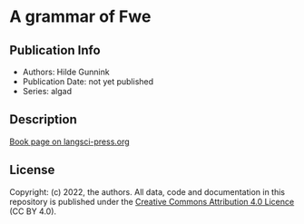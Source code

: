 # A grammar of Fwe
## Publication Info
- Authors: Hilde Gunnink
- Publication Date: not yet published
- Series: algad
## Description
[Book page on langsci-press.org](http://langsci-press.org/catalog/book/351)
## License
Copyright: (c) 2022, the authors.
All data, code and documentation in this repository is published under the [Creative Commons Attribution 4.0 Licence](http://creativecommons.org/licenses/by/4.0/) (CC BY 4.0).
